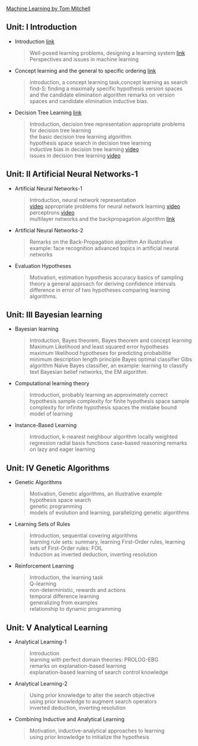  [Machine Learning by Tom Mitchell](https://www.cin.ufpe.br/~cavmj/Machine%20-%20Learning%20-%20Tom%20Mitchell.pdf)

## Unit: I Introduction 
 - Introduction [link](https://medium.com/analytics-vidhya/an-introduction-to-machine-learning-574bafa6fc66)  
   > Well-posed learning problems, designing a learning system [link](https://medium.datadriveninvestor.com/3-steps-introduction-to-machine-learning-and-design-of-a-learning-system-bd12b65aa50c) </br>
   > Perspectives and issues in machine learning
 - Concept learning and the general to specific ordering [link](https://medium.com/@pralhad2481/chapter-2-concept-learning-part-2-d8aa0761143e)
   > introduction, a concept learning task,concept learning as search
   > find-S: finding a maximally specific hypothesis
   > version spaces and the candidate elimination algorithm
   > remarks on version spaces and candidate elimination
   > inductive bias.
 - Decision Tree Learning [link](https://medium.com/@MrBam44/decision-trees-91f61a42c724)
   > Introduction, decision tree representation
   > appropriate problems for decision tree learning <br>
   > the basic decision tree learning algorithm <br>
   > hypothesis space search in decision tree learning <br>
   > inductive bias in decision tree learning [video](https://www.youtube.com/watch?v=SVwFJZeWdtg) <br>
   > issues in decision tree learning [video](https://www.youtube.com/watch?v=3ZAyNV-LfuY)
   
## Unit: II Artificial Neural Networks-1 
 - Artificial Neural Networks-1
   > Introduction, neural network representation<br> [video](https://www.youtube.com/watch?v=aircAruvnKk)
   > appropriate problems for neural network learning [video](https://www.youtube.com/watch?v=i8rGS6nZTEk)<br>
   > perceptrons [video](https://www.youtube.com/watch?v=ktGm0WCoQOg)<br>
   > multilayer networks and the backpropagation algorithm [link](https://medium.com/edureka/backpropagation-bd2cf8fdde81)
 - Artificial Neural Networks-2
   > Remarks on the Back-Propagation algorithm
   > An illustrative example: face recognition
   > advanced topics in artificial neural networks
 - Evaluation Hypotheses
   > Motivation, estimation hypothesis accuracy
   > basics of sampling theory
   > a general approach for deriving confidence intervals
   > difference in error of two hypotheses
   > comparing learning algorithms.
## Unit: III Bayesian learning
- Bayesian learning
  > Introduction, Bayes theorem, Bayes theorem and concept learning
  > Maximum Likelihood and least squared error hypotheses
  > maximum likelihood hypotheses for predicting probabilitie
  > minimum description length principle
  > Bayes optimal classifier
  > Gibs algorithm
  > Naïve Bayes classifier, an example: learning to classify text
  > Bayesian belief networks,
  > the EM algorithm.
- Computational learning theory
  > Introduction, probably learning an approximately correct hypothesis
  > sample complexity for finite hypothesis space
  > sample complexity for infinite hypothesis spaces
  > the mistake bound model of learning
- Instance-Based Learning
  > Introduction, k-nearest neighbour algorithm
  > locally weighted regression
  > radial basis functions
  > case-based reasoning
  > remarks on lazy and eager learning
 ## Unit: IV Genetic Algorithms
- Genetic Algorithms<br>
   > Motivation, Genetic algorithms, an illustrative example<br>
   > hypothesis space search<br>
   > genetic programming<br>
   > models of evolution and learning, parallelizing genetic algorithms<br>
- Learning Sets of Rules<br>
  > Introduction, sequential covering algorithms<br>
  > learning rule sets: summary, learning First-Order rules, learning sets of First-Order rules: FOIL<br>
  >  Induction as inverted deduction, inverting resolution<br>
- Reinforcement Learning<br>
  > Introduction, the learning task<br>
  > Q–learning<br>
  > non-deterministic, rewards and actions<br>
  > temporal difference learning<br>
  > generalizing from examples<br>
  > relationship to dynamic programming<br>
## Unit: V Analytical Learning<br>
- Analytical Learning-1<br>
  > Introduction<br>
  > learning with perfect domain theories: PROLOG-EBG<br>
  > remarks on explanation-based learning<br>
  > explanation-based learning of search control knowledge<br>
- Analytical Learning-2<br>
  > Using prior knowledge to alter the search objective<br>
  > using prior knowledge to augment search operators<br>
  > inverted deduction, inverting resolution<br>
- Combining Inductive and Analytical Learning<br>
  > Motivation, inductive-analytical approaches to learning<br>
  > using prior knowledge to initialize the hypothesis<br>
